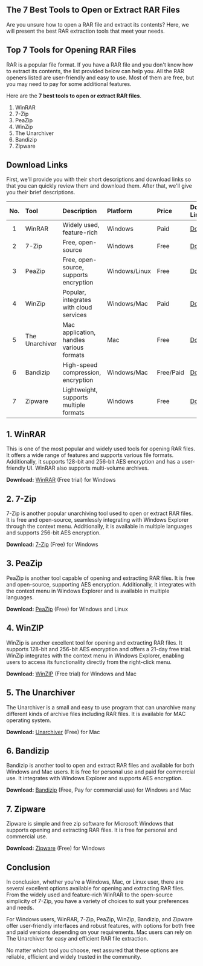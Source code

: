 ## The 7 Best Tools to Open or Extract RAR Files

Are you unsure how to open a RAR file and extract its contents? Here, we will present the best RAR extraction tools that meet your needs.

## Top 7 Tools for Opening RAR Files

RAR is a popular file format. If you have a RAR file and you don't know how to extract its contents, the list provided below can help you. All the RAR openers listed are user-friendly and easy to use. Most of them are free, but you may need to pay for some additional features.

Here are the **7 best tools to open or extract RAR files**.

1. WinRAR
1. 7-Zip
1. PeaZip
1. WinZip
1. The Unarchiver
1. Bandizip
1. Zipware

## Download Links

First, we'll provide you with their short descriptions and download links so that you can quickly review them and download them. After that, we'll give you their brief descriptions.

|No.|Tool|Description|Platform|Price|Download Link|
|:--:|:----|:----|:----|:----|:----|
|1|WinRAR|Widely used, feature-rich|Windows|Paid|[Download][1]|
|2|7-Zip|Free, open-source|Windows|Free|[Download][2]|
|3|PeaZip|Free, open-source, supports encryption|Windows/Linux|Free|[Download][3]|
|4|WinZip|Popular, integrates with cloud services|Windows/Mac|Paid|[Download][4]|
|5|The Unarchiver|Mac application, handles various formats|Mac|Free|[Download][5]|
|6|Bandizip|High-speed compression, encryption|Windows/Mac|Free/Paid|[Download][6]|
|7|Zipware|Lightweight, supports multiple formats|Windows|Free|[Download][7]|

## 1. WinRAR

This is one of the most popular and widely used tools for opening RAR files. It offers a wide range of features and supports various file formats. Additionally, it supports 128-bit and 256-bit AES encryption and has a user-friendly UI. WinRAR also supports multi-volume archives.

**Download:** [WinRAR][1] (Free trial) for Windows

## 2. 7-Zip

7-Zip is another popular unarchiving tool used to open or extract RAR files. It is free and open-source, seamlessly integrating with Windows Explorer through the context menu. Additionally, it is available in multiple languages and supports 256-bit AES encryption.

**Download:** [7-Zip][2] (Free) for Windows

## 3. PeaZip

PeaZip is another tool capable of opening and extracting RAR files. It is free and open-source, supporting AES encryption. Additionally, it integrates with the context menu in Windows Explorer and is available in multiple languages.

**Download:** [PeaZip][3] (Free) for Windows and Linux

## 4. WinZIP

WinZip is another excellent tool for opening and extracting RAR files. It supports 128-bit and 256-bit AES encryption and offers a 21-day free trial. WinZip integrates with the context menu in Windows Explorer, enabling users to access its functionality directly from the right-click menu.

**Download:** [WinZIP][4] (Free trial) for Windows and Mac

## 5. The Unarchiver

The Unarchiver is a small and easy to use program that can unarchive many different kinds of archive files including RAR files. It is available for MAC operating system.

**Download:** [Unarchiver][5] (Free) for Mac

## 6. Bandizip

Bandizip is another tool to open and extract RAR files and available for both Windows and Mac users. It is free for personal use and paid for commercial use. It integrates with Windows Explorer and supports AES encryption.

**Download:** [Bandizip][6] (Free, Pay for commercial use) for Windows and Mac

## 7. Zipware

Zipware is simple and free zip software for Microsoft Windows that supports opening and extracting RAR files. It is free for personal and commercial use.

**Download:** [Zipware][7] (Free) for Windows

## Conclusion

In conclusion, whether you're a Windows, Mac, or Linux user, there are several excellent options available for opening and extracting RAR files. From the widely used and feature-rich WinRAR to the open-source simplicity of 7-Zip, you have a variety of choices to suit your preferences and needs.

For Windows users, WinRAR, 7-Zip, PeaZip, WinZip, Bandizip, and Zipware offer user-friendly interfaces and robust features, with options for both free and paid versions depending on your requirements. Mac users can rely on The Unarchiver for easy and efficient RAR file extraction.

No matter which tool you choose, rest assured that these options are reliable, efficient and widely trusted in the community. 


[1]: https://www.win-rar.com/
[2]: https://7-zip.org/
[3]: https://peazip.github.io/
[4]: https://www.winzip.com/en/
[5]: https://theunarchiver.com/
[6]: https://en.bandisoft.com/bandizip/
[7]: https://www.zipware.org/
